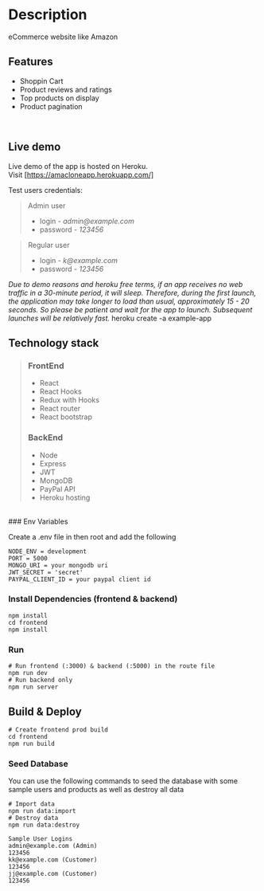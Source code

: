 

# Description

eCommerce website like Amazon

## Features

- Shoppin Cart
- Product reviews and ratings
- Top products on display
- Product pagination

<br>


## Live demo

Live demo of the app is hosted on Heroku.  
Visit [https://amacloneapp.herokuapp.com/]

Test users credentials:

> Admin user
>
> - login - _admin@example.com_
> - password - _123456_

> Regular user
>
> - login - _k@example.com_
> - password - _123456_

_Due to demo reasons and heroku free terms, if an app receives no web traffic in a 30-minute period, it will sleep. Therefore, during the first launch, the application may take longer to load than usual, approximately 15 - 20 seconds. So please be patient and wait for the app to launch. Subsequent launches will be relatively fast._
heroku create -a example-app
## Technology stack

> ### FrontEnd
>
> - React
> - React Hooks
> - Redux with Hooks
> - React router
> - React bootstrap
>
> ### BackEnd
>
> - Node
> - Express
> - JWT
> - MongoDB
> - PayPal API
> - Heroku hosting
>   <br>





<br>
### Env Variables

Create a .env file in then root and add the following

```
NODE_ENV = development
PORT = 5000
MONGO_URI = your mongodb uri
JWT_SECRET = 'secret'
PAYPAL_CLIENT_ID = your paypal client id
```

### Install Dependencies (frontend & backend)

```
npm install
cd frontend
npm install
```

### Run

```
# Run frontend (:3000) & backend (:5000) in the route file
npm run dev
# Run backend only
npm run server
```

## Build & Deploy

```
# Create frontend prod build
cd frontend
npm run build
```



### Seed Database

You can use the following commands to seed the database with some sample users and products as well as destroy all data

```
# Import data
npm run data:import
# Destroy data
npm run data:destroy
```

```
Sample User Logins
admin@example.com (Admin)
123456
kk@example.com (Customer)
123456
jj@example.com (Customer)
123456
```